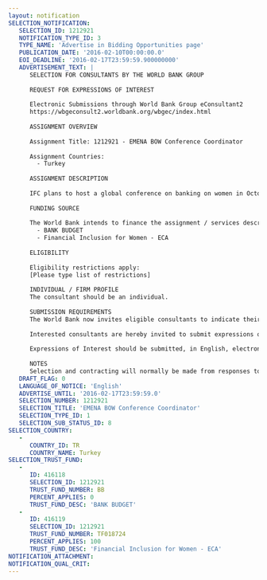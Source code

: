 ```yaml
---
layout: notification
SELECTION_NOTIFICATION: 
   SELECTION_ID: 1212921
   NOTIFICATION_TYPE_ID: 3
   TYPE_NAME: 'Advertise in Bidding Opportunities page'
   PUBLICATION_DATE: '2016-02-10T00:00:00.0'
   EOI_DEADLINE: '2016-02-17T23:59:59.900000000'
   ADVERTISEMENT_TEXT: |
      SELECTION FOR CONSULTANTS BY THE WORLD BANK GROUP
      
      REQUEST FOR EXPRESSIONS OF INTEREST
      
      Electronic Submissions through World Bank Group eConsultant2
      https://wbgeconsult2.worldbank.org/wbgec/index.html
      
      ASSIGNMENT OVERVIEW
      
      Assignment Title: 1212921 - EMENA BOW Conference Coordinator
      
      Assignment Countries:
        - Turkey
      
      ASSIGNMENT DESCRIPTION
      
      IFC plans to host a global conference on banking on women in October 2016. The objective is to engage IFCs existing and prospective banking clients around banking on women and women's markets. The conference also aims to sensitize banks and promote the business case for banking on women and women's markets as well as pursue new clients in the area of women's banking. The conference would be a two-day event to be held in Istanbul, Turkey. The targeted audience is around 150-200 participants, including IFCs existing and prospective clients from MENA and ECA, IFIs, women entrepreneurs, business women's associations, donors. To lead the organization of this conference, IFC seeks to contract an experienced conference event manager. He or she will take the lead and be in charge of overall oversight of the event, working with and overseeing vendors most notably an event management company.
      
      FUNDING SOURCE
      
      The World Bank intends to finance the assignment / services described below under the following trust fund(s):
        - BANK BUDGET
        - Financial Inclusion for Women - ECA
      
      ELIGIBILITY
      
      Eligibility restrictions apply:
      [Please type list of restrictions]
      
      INDIVIDUAL / FIRM PROFILE
      The consultant should be an individual. 
      
      SUBMISSION REQUIREMENTS
      The World Bank now invites eligible consultants to indicate their interest in providing the services.  Interested consultants must provide information indicating that they are qualified to perform the services (brochures, description of similar assignments, experience in similar conditions, availability of appropriate skills among staff, etc.).  Please note that the total size of all attachments should be less than 5MB.  
      
      Interested consultants are hereby invited to submit expressions of interest.
      
      Expressions of Interest should be submitted, in English, electronically through World Bank Group eConsultant2 (https://wbgeconsult2.worldbank.org/wbgec/index.html)
      
      NOTES
      Selection and contracting will normally be made from responses to this notification.  The consultant will be selected from a shortlist, subject to availability of funding.
   DRAFT_FLAG: 0
   LANGUAGE_OF_NOTICE: 'English'
   ADVERTISE_UNTIL: '2016-02-17T23:59:59.0'
   SELECTION_NUMBER: 1212921
   SELECTION_TITLE: 'EMENA BOW Conference Coordinator'
   SELECTION_TYPE_ID: 1
   SELECTION_SUB_STATUS_ID: 8
SELECTION_COUNTRY: 
   - 
      COUNTRY_ID: TR
      COUNTRY_NAME: Turkey
SELECTION_TRUST_FUND: 
   - 
      ID: 416118
      SELECTION_ID: 1212921
      TRUST_FUND_NUMBER: BB
      PERCENT_APPLIES: 0
      TRUST_FUND_DESC: 'BANK BUDGET'
   - 
      ID: 416119
      SELECTION_ID: 1212921
      TRUST_FUND_NUMBER: TF018724
      PERCENT_APPLIES: 100
      TRUST_FUND_DESC: 'Financial Inclusion for Women - ECA'
NOTIFICATION_ATTACHMENT: 
NOTIFICATION_QUAL_CRIT: 
---
```

